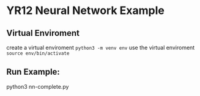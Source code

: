 # YR12 Neural Network Example
## Virtual Enviroment
create a virtual enviroment
`python3 -m venv env`
use the virtual enviroment
`source env/bin/activate`

## Run Example:
python3 nn-complete.py
